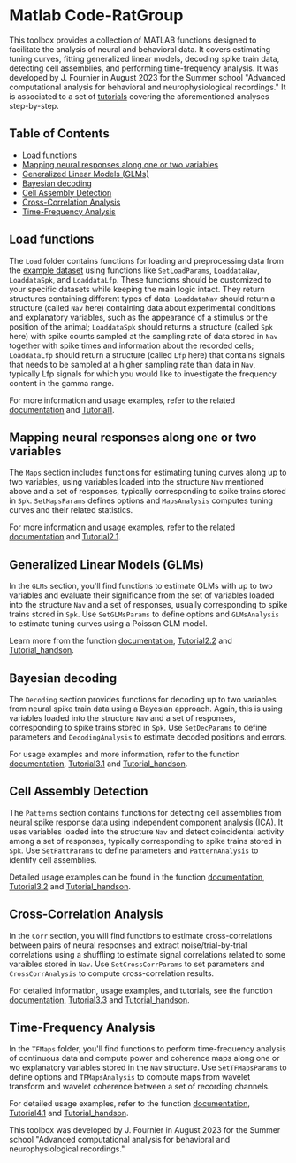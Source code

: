 # Matlab Code-RatGroup
This toolbox provides a collection of MATLAB functions designed to facilitate the analysis of neural and behavioral data. It covers estimating tuning curves, fitting generalized linear models, decoding spike train data, detecting cell assemblies, and performing time-frequency analysis. It was developed by J. Fournier in August 2023 for the Summer school "Advanced computational analysis for behavioral and neurophysiological recordings."
It is associated to a set of [tutorials](#Tutorials) covering the aforementioned analyses step-by-step.

## Table of Contents
- [Load functions](#load-functions)
- [Mapping neural responses along one or two variables](#mapping-neural-responses-along-one-or-two-variables)
- [Generalized Linear Models (GLMs)](#generalized-linear-models-glms)
- [Bayesian decoding](#bayesian-decoding)
- [Cell Assembly Detection](#cell-assembly-detection)
- [Cross-Correlation Analysis](#cross-correlation-analysis)
- [Time-Frequency Analysis](#time-frequency-analysis)

## Load functions

The `Load` folder contains functions for loading and preprocessing data from the [example dataset](#Data) using functions like `SetLoadParams`, `LoaddataNav`, `LoaddataSpk`, and `LoaddataLfp`. These functions should be customized to your specific datasets while keeping the main logic intact. They return structures containing different types of data: `LoaddataNav` should return a structure (called `Nav` here) containing data about experimental conditions and explanatory variables, such as the appearance of a stimulus or the position of the animal; `LoaddataSpk` should returns a structure (called `Spk` here) with spike counts sampled at the sampling rate of data stored in `Nav` together with spike times and information about the recorded cells; `LoaddataLfp` should return a structure (called `Lfp` here) that contains signals that needs to be sampled at a higher sampling rate than data in `Nav`, typically Lfp signals for which you would like to investigate the frequency content in the gamma range.

For more information and usage examples, refer to the related [documentation](/Load/readme.md) and [Tutorial1](./Tutorials/readme.md).

## Mapping neural responses along one or two variables

The `Maps` section includes functions for estimating tuning curves along up to two variables, using variables loaded into the structure `Nav` mentioned above and a set of responses, typically corresponding to spike trains stored in `Spk`. `SetMapsParams` defines options and `MapsAnalysis` computes tuning curves and their related statistics.

For more information and usage examples, refer to the related [documentation](/Maps/readme.md) and [Tutorial2.1](#Tutorials).

## Generalized Linear Models (GLMs)

In the `GLMs` section, you'll find functions to estimate GLMs with up to two variables and evaluate their significance from the set of variables loaded into the structure `Nav` and a set of responses, usually corresponding to spike trains stored in `Spk`. Use `SetGLMsParams` to define options and `GLMsAnalysis` to estimate tuning curves using a Poisson GLM model.

Learn more from the function [documentation](/GLMs/readme.md), [Tutorial2.2](#Tutorials) and [Tutorial_handson](#Tutorials).

## Bayesian decoding

The `Decoding` section provides functions for decoding up to two variables from neural spike train data using a Bayesian approach. Again, this is using variables loaded into the structure `Nav` and a set of responses, corresponding to spike trains stored in `Spk`. Use `SetDecParams` to define parameters and `DecodingAnalysis` to estimate decoded positions and errors.

For usage examples and more information, refer to the function [documentation](/Decding/readme.md), [Tutorial3.1](#Tutorials) and [Tutorial_handson](#Tutorials).

## Cell Assembly Detection

The `Patterns` section contains functions for detecting cell assemblies from neural spike response data using independent component analysis (ICA). It uses variables loaded into the structure `Nav` and detect coincidental activity among a set of responses, typically corresponding to spike trains stored in `Spk`. Use `SetPattParams` to define parameters and `PatternAnalysis` to identify cell assemblies.

Detailed usage examples can be found in the function [documentation](/Patterns/readme.md), [Tutorial3.2](#Tutorials) and [Tutorial_handson](#Tutorials).

## Cross-Correlation Analysis

In the `Corr` section, you will find functions to estimate cross-correlations between pairs of neural responses and extract noise/trial-by-trial correlations using a shuffling to estimate signal correlations related to some varaibles stored in `Nav`. Use `SetCrossCorrParams` to set parameters and `CrossCorrAnalysis` to compute cross-correlation results.

For detailed information, usage examples, and tutorials, see the function [documentation](/Corr/readme.md), [Tutorial3.3](#Tutorials) and [Tutorial_handson](#Tutorials).

## Time-Frequency Analysis

In the `TFMaps` folder, you'll find functions to perform time-frequency analysis of continuous data and compute power and coherence maps along one or wo explanatory variables stored in the `Nav` structure. Use `SetTFMapsParams` to define options and `TFMapsAnalysis` to compute maps from wavelet transform and wavelet coherence between a set of recording channels. 

For detailed usage examples, refer to the function [documentation](/TFMaps/readme.md), [Tutorial4.1](#Tutorials) and [Tutorial_handson](#Tutorials).

This toolbox was developed by J. Fournier in August 2023 for the Summer school "Advanced computational analysis for behavioral and neurophysiological recordings."


